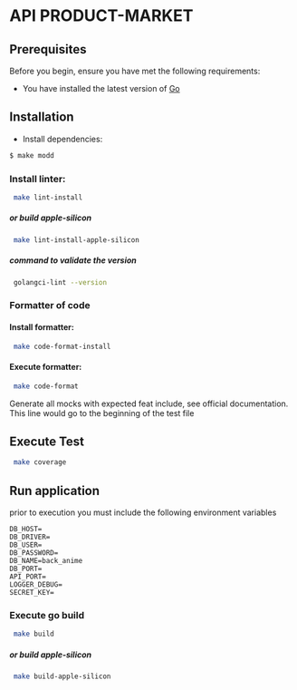 # API PRODUCT-MARKET

## Prerequisites

Before you begin, ensure you have met the following requirements:
* You have installed the latest version of [Go](https://go.dev/dl/)

## Installation

* Install dependencies:
```bash
$ make modd
```

### Install linter:
```bash
 make lint-install
```
##### or build apple-silicon
```bash
 make lint-install-apple-silicon
```
##### command to validate the version
```bash
 golangci-lint --version
```

### Formatter of code
#### Install formatter:
```bash
 make code-format-install
```
#### Execute formatter:
```bash
 make code-format
```

Generate all mocks with expected feat include, see official documentation. This line would go to the beginning of the test file

## Execute Test
```bash
 make coverage
```

## Run application

prior to execution you must include the following environment variables
```
DB_HOST=
DB_DRIVER=
DB_USER=
DB_PASSWORD=
DB_NAME=back_anime
DB_PORT=
API_PORT=
LOGGER_DEBUG=
SECRET_KEY=
```

### Execute go build
```bash
 make build
```

##### or build apple-silicon
```bash
 make build-apple-silicon
```
